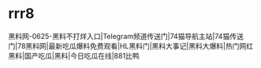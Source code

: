 # rrr8
黑料网-0625-黑料不打烊入口|Telegram频道传送门|74猫导航主站|74猫传送门|78黑料网|最新吃瓜爆料免费观看|HL黑料门|黑料大事记|黑料大爆料|热门网红黑料|国产吃瓜|黑料|今日吃瓜在线|881比鸭
